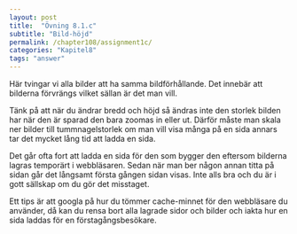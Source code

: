 ```yaml
---
layout: post
title:  "Övning 8.1.c"
subtitle: "Bild-höjd"
permalink: /chapter108/assignment1c/
categories: "Kapitel8"
tags: "answer"
---
```

Här tvingar vi alla bilder att ha samma bildförhållande. Det innebär att bilderna förvrängs vilket sällan är det man vill.

Tänk på att när du ändrar bredd och höjd så ändras inte den storlek bilden har när den är sparad den bara zoomas in eller ut. Därför måste man skala ner bilder till tummnagelstorlek om man vill visa många på en sida annars tar det mycket lång tid att ladda en sida.

Det går ofta fort att ladda en sida för den som bygger den eftersom bilderna lagras temporärt i webbläsaren. Sedan när man ber någon annan titta på sidan går det långsamt första gången sidan visas. Inte alls bra och du är i gott sällskap om du gör det misstaget.

Ett tips är att googla på hur du tömmer cache-minnet för den webbläsare du använder, då kan du rensa bort alla lagrade sidor och bilder och iakta hur en sida laddas för en förstagångsbesökare.
